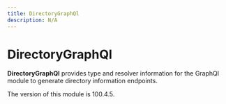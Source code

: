 ```yaml
---
title: DirectoryGraphQl
description: N/A
---
```


# DirectoryGraphQl

**DirectoryGraphQl** provides type and resolver information for the GraphQl module
to generate directory information endpoints.

<InlineAlert slots="text" />
The version of this module is 100.4.5.
